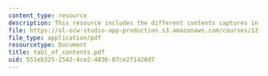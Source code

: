 ```yaml
---
content_type: resource
description: This resource includes the different contents captures in course notes.
file: https://ol-ocw-studio-app-production.s3.amazonaws.com/courses/12-864-inference-from-data-and-models-spring-2005/551eb32525424ce2483607ce2f1428d7_tabl_of_contents.pdf
file_type: application/pdf
resourcetype: Document
title: tabl_of_contents.pdf
uid: 551eb325-2542-4ce2-4836-07ce2f1428d7
---
```

